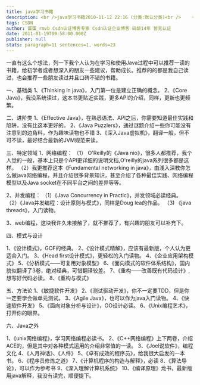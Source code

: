 ```yaml
---
title: java学习书籍
description: <br />java学习书籍2010-11-12 22:16 (分类:默认分类)<br />    一直有这么个想法，列一下我个人认为在学习和使用Java过程中可以推荐一读的书籍，给初学者或者想深入的朋友一些建议，帮助成长。推荐的的都是我自己读过，也会推荐一些朋友读过并且口碑不错的书籍。<br /><br />一、基础类<br />1、《Thinking in java》，入门第一位是建立正确的概念。<br />2、《Core Java》，我没系统读过，这本书更贴近实践，更多API的介绍，同样，更新也更频繁
tags: CSDN
author: 蛋蛋_rmvb Csdn认证博客专家 Csdn认证企业博客 码龄14年 暂无认证
date: 2011-01-19T09:58:00.000Z
publisher: null
stats: paragraph=11 sentences=1, words=23
---
```

一直有这么个想法，列一下我个人认为在学习和使用Java过程中可以推荐一读的书籍，给初学者或者想深入的朋友一些建议，帮助成长。推荐的的都是我自己读过，也会推荐一些朋友读过并且口碑不错的书籍。

一、基础类
1、《Thinking in java》，入门第一位是建立正确的概念。
2、《Core Java》，我没系统读过，这本书更贴近实践，更多API的介绍，同样，更新也更频繁。

二、进阶类
1、《Effective Java》，在熟悉语法、API之后，你需要知道最佳实践和陷阱，没有比这本更好的。
2、《Java Puzzlers》，通过谜题介绍一些你可能没有注意到的边角料，作为趣味读物也不错
3、《深入Java虚拟机》，翻译一般，但不可不读，最好结合最新的JVM规范来读。

三、特定领域
1、网络编程：
（1） O'Reilly的《Java nio》，很多人都推荐，我个人觉的一般，基本上只是个API更详细的说明文档,O'reilly的java系列很多都是这样。
（2）我更推荐这本《Fundamental networking in java》，由浅入深教你怎么做java网络编程，并且介绍很多背景知识，甚至介绍了各种最佳实践、网络编程模型以及Java socket在不同平台之间的差异等等。

2、并发编程：
（1）《Java Concurrency in Practic》，并发领域必读经典。
（2）《Java并发编程：设计原则与模式》，同样是Doug lea的作品。
（3) 《java threads》，入门读物。

3、web编程，这块我许久未接触了，就不推荐了，有兴趣的朋友可以补充下。

四、模式与设计

1、《设计模式》，GOF的经典。
2、《设计模式精解》，应该有最新版，个人认为更适合入门。
3、《Head first设计模式》，更轻松的入门读物。
4、《企业应用架构模式》
5、《分析模式——可复用对象模型》
6、《面向模式的软件体系结构》，国内貌似翻译了3卷，绝对经典，可惜翻译较差。
7、《重构——改善既有代码设计》,想写好代码必读。
8、《重构与模式》

五、方法论
1、《敏捷软件开发》
2、《测试驱动开发》，你不一定要TDD，但是你一定要学会做单元测试。
3、《Agile Java》，也可以作为java入门读物。
4、《快速软件开发》
5、《面向对象分析与设计》，OO设计必读。
6、《Unix编程艺术》，打开你的眼界。

六、Java之外

1、《unix网络编程》，学习网络编程必读书。
2、《C++网络编程》上下两卷，介绍ACE的，但是其中对各种模式运用的介绍非常值的一读。
3、《Joel说软件》，编程文化
4、《人月神话》、《人件》
5、《卓有成效的程序员》，给我很大启发的一本书。
6、《程序员修炼之道》
7、《计算机程序的构造与解释》，必读
8、《算法导论》，可以作为参考书
9、《深入理解计算机系统》
10、《编译原理》龙书，最新版用java解释，我没有读完，顺便提下。
